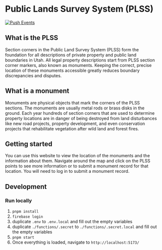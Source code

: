 # Public Lands Survey System (PLSS)

[![Push Events](https://github.com/agrc/plss/actions/workflows/push.yml/badge.svg)](https://github.com/agrc/plss/actions/workflows/push.yml)

## What is the PLSS

Section corners in the Public Land Survey System (PLSS) form the foundation for all descriptions of private property and public land boundaries in Utah. All legal property descriptions start from PLSS section corner markers, also known as monuments. Keeping the correct, precise location of these monuments accessible greatly reduces boundary discrepancies and disputes.

## What is a monument

Monuments are physical objects that mark the corners of the PLSS sections. The monuments are usually metal rods or brass disks in the ground. Each year hundreds of section corners that are used to determine property locations are in danger of being destroyed from land disturbances like new road projects, property development, and even conservation projects that rehabilitate vegetation after wild land and forest fires.

## Getting started

You can use this website to view the location of the monuments and the information about them. Navigate around the map and click on the PLSS points to see more information or to submit a monument record for that location. You will need to log in to submit a monument record.

## Development

### Run locally

1. `pnpm install`
2. `firebase login`
3. duplicate `.env` to `.env.local` and fill out the empty variables
4. duplicate `./functions/.secret` to `./functions/.secret.local` and fill out the empty variables
5. `pnpm start`
6. Once everything is loaded, navigate to `http://localhost:5173/`
